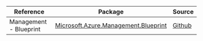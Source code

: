 | Reference | Package | Source |
|---|---|---|
|Management - Blueprint|[Microsoft.Azure.Management.Blueprint](https://www.nuget.org/packages/Microsoft.Azure.Management.Blueprint)|[Github](https://github.com/Azure/azure-sdk-for-net)|
